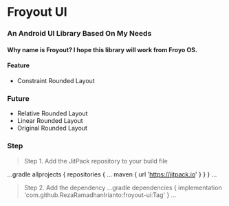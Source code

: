 # Froyout UI

### An Android UI Library Based On My Needs
#### Why name is Froyout? I hope this library will work from Froyo OS.


#### Feature
- Constraint Rounded Layout 

### Future
- Relative Rounded Layout 
- Linear Rounded Layout 
- Original Rounded Layout 


### Step
> Step 1. Add the JitPack repository to your build file

...gradle
allprojects {
		repositories {
			...
			maven { url 'https://jitpack.io' }
		}
	}
  ...
  > Step 2. Add the dependency
  ...gradle
  dependencies {
	        implementation 'com.github.RezaRamadhanIrianto:froyout-ui:Tag'
	}
  ...

